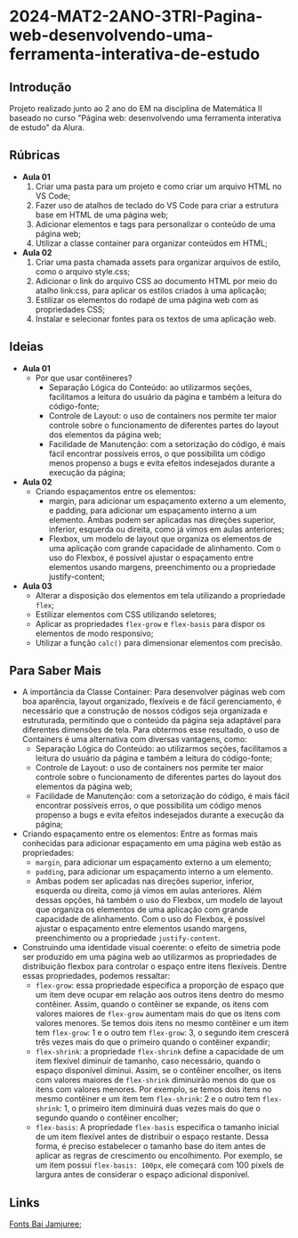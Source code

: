 # 2024-MAT2-2ANO-3TRI-Pagina-web-desenvolvendo-uma-ferramenta-interativa-de-estudo

## Introdução

Projeto realizado junto ao 2 ano do EM na disciplina de Matemática II baseado no curso "Página web: desenvolvendo uma ferramenta interativa de estudo" da Alura.

## Rúbricas

* **Aula 01**
  1. Criar uma pasta para um projeto e como criar um arquivo HTML no VS Code;
  2. Fazer uso de atalhos de teclado do VS Code para criar a estrutura base em HTML de uma página web;
  3. Adicionar elementos e tags para personalizar o conteúdo de uma página web;
  4. Utilizar a classe container para organizar conteúdos em HTML;
* **Aula 02**
  1. Criar uma pasta chamada assets para organizar arquivos de estilo, como o arquivo style.css;
  2. Adicionar o link do arquivo CSS ao documento HTML por meio do atalho link:css, para aplicar os estilos criados à uma aplicação;
  3. Estilizar os elementos do rodapé de uma página web com as propriedades CSS;
  4. Instalar e selecionar fontes para os textos de uma aplicação web.

## Ideias

* **Aula 01**
  * Por que usar contêineres?
    * Separação Lógica do Conteúdo: ao utilizarmos seções, facilitamos a leitura do usuário da página e também a leitura do código-fonte;
    * Controle de Layout: o uso de containers nos permite ter maior controle sobre o funcionamento de diferentes partes do layout dos elementos da página web;
    * Facilidade de Manutenção: com a setorização do código, é mais fácil encontrar possíveis erros, o que possibilita um código menos propenso a bugs e evita efeitos indesejados durante a execução da página;
* **Aula 02**
  * Criando espaçamentos entre os elementos:
    * margin, para adicionar um espaçamento externo a um elemento, e padding, para adicionar um espaçamento interno a um elemento. Ambas podem ser aplicadas nas direções superior, inferior, esquerda ou direita, como já vimos em aulas anteriores;
    * Flexbox, um modelo de layout que organiza os elementos de uma aplicação com grande capacidade de alinhamento. Com o uso do Flexbox, é possível ajustar o espaçamento entre elementos usando margens, preenchimento ou a propriedade justify-content;
* **Aula 03**
  * Alterar a disposição dos elementos em tela utilizando a propriedade `flex`;
  * Estilizar elementos com CSS utilizando seletores;
  * Aplicar as propriedades `flex-grow` e `flex-basis` para dispor os elementos de modo responsivo;
  * Utilizar a função `calc()` para dimensionar elementos com precisão.

## Para Saber Mais

* A importância da Classe Container: Para desenvolver páginas web com boa aparência, layout organizado, flexíveis e de fácil gerenciamento, é necessário que a construção de nossos códigos seja organizada e estruturada, permitindo que o conteúdo da página seja adaptável para diferentes dimensões de tela. Para obtermos esse resultado, o uso de Containers é uma alternativa com diversas vantagens, como:
  * Separação Lógica do Conteúdo: ao utilizarmos seções, facilitamos a leitura do usuário da página e também a leitura do código-fonte;
  * Controle de Layout: o uso de containers nos permite ter maior controle sobre o funcionamento de diferentes partes do layout dos elementos da página web;
  * Facilidade de Manutenção: com a setorização do código, é mais fácil encontrar possíveis erros, o que possibilita um código menos propenso a bugs e evita efeitos indesejados durante a execução da página;
* Criando espaçamento entre os elementos: Entre as formas mais conhecidas para adicionar espaçamento em uma página web estão as propriedades: 
  * `margin`, para adicionar um espaçamento externo a um elemento;
  * `padding`, para adicionar um espaçamento interno a um elemento. 
  * Ambas podem ser aplicadas nas direções superior, inferior, esquerda ou direita, como já vimos em aulas anteriores. Além dessas opções, há também o uso do Flexbox, um modelo de layout que organiza os elementos de uma aplicação com grande capacidade de alinhamento. Com o uso do Flexbox, é possível ajustar o espaçamento entre elementos usando margens, preenchimento ou a propriedade `justify-content`.
* Construindo uma identidade visual coerente: o efeito de simetria pode ser produzido em uma página web ao utilizarmos as propriedades de distribuição flexbox para controlar o espaço entre itens flexíveis. Dentre essas propriedades, podemos ressaltar:
  * `flex-grow`: essa propriedade especifica a proporção de espaço que um item deve ocupar em relação aos outros itens dentro do mesmo contêiner. Assim, quando o contêiner se expande, os itens com valores maiores de `flex-grow` aumentam mais do que os itens com valores menores. Se temos dois itens no mesmo contêiner e um item tem `flex-grow`: 1 e o outro tem `flex-grow`: 3, o segundo item crescerá três vezes mais do que o primeiro quando o contêiner expandir;
  * `flex-shrink`: a propriedade `flex-shrink` define a capacidade de um item flexível diminuir de tamanho, caso necessário, quando o espaço disponível diminui. Assim, se o contêiner encolher, os itens com valores maiores de `flex-shrink` diminuirão menos do que os itens com valores menores. Por exemplo, se temos dois itens no mesmo contêiner e um item tem `flex-shrink`: 2 e o outro tem `flex-shrink`: 1, o primeiro item diminuirá duas vezes mais do que o segundo quando o contêiner encolher;
  * `flex-basis`: A propriedade `flex-basis` especifica o tamanho inicial de um item flexível antes de distribuir o espaço restante. Dessa forma, é preciso estabelecer o tamanho base do item antes de aplicar as regras de crescimento ou encolhimento. Por exemplo, se um item possui `flex-basis: 100px`, ele começará com 100 pixels de largura antes de considerar o espaço adicional disponível.

## Links

[Fonts Bai Jamjuree](https://fonts.google.com/specimen/Bai+Jamjuree?query=Bai+Jamjuree);